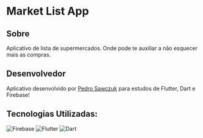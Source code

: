 # Market List App

## Sobre
Aplicativo de lista de supermercados. Onde pode te auxíliar a não esquecer mais as compras.

## Desenvolvedor
Aplicativo desenvolvido por <a href="github.com/PedroSawczuk">Pedro Sawczuk</a> para estudos de Flutter, Dart e Firebase! 

## Tecnologias Utilizadas:
![Firebase](https://img.shields.io/badge/Firebase-F29D0C?style=for-the-badge&logo=firebase&logoColor=white)
![Flutter](https://img.shields.io/badge/Flutter-02569B?style=for-the-badge&logo=flutter&logoColor=white)
![Dart](https://img.shields.io/badge/Dart-0175C2?style=for-the-badge&logo=dart&logoColor=white)

